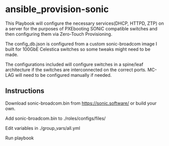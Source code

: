 # ansible_provision-sonic

This Playbook will configure the necessary services(DHCP, HTTPD, ZTP) on a server for the purposes of PXEbooting SONiC compatible switches and then configuring them via Zero-Touch Provisioning.

The config_db.json is configured from a custom sonic-broadcom image I built for 100GbE Celestica switches so some tweaks might need to be made.

The configurations included will configure switches in a spine/leaf architecture if the switches are interconnected on the correct ports. MC-LAG will need to be configured manually if needed.

## Instructions
Download sonic-broadcom.bin from https://sonic.software/ or build your own.

Add sonic-broadcom.bin to ./roles/configs/files/ 

Edit variables in ./group_vars/all.yml

Run playbook
